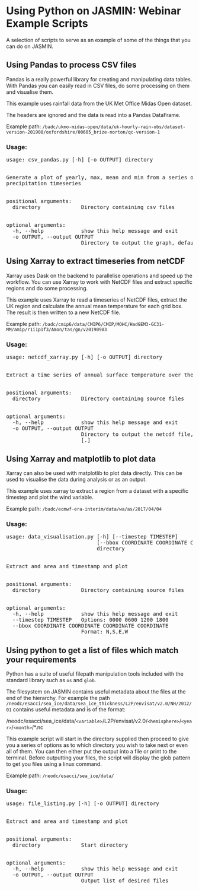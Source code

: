 # Using Python on JASMIN: Webinar Example Scripts

A selection of scripts to serve as an example of some of the things that you can
do on JASMIN.

## Using Pandas to process CSV files

Pandas is a really powerful library for creating and manipulating data tables.
With Pandas you can easily read in CSV files, do some processing on them and 
visualise them.

This example uses rainfall data from the UK Met Office Midas Open dataset.

The headers are ignored and the data is read into a Pandas DataFrame. 

Example path: `/badc/ukmo-midas-open/data/uk-hourly-rain-obs/dataset-version-201908/oxfordshire/00605_brize-norton/qc-version-1`

### Usage:

<pre>
usage: csv_pandas.py [-h] [-o OUTPUT] directory
<br>
Generate a plot of yearly, max, mean and min from a series of csv files in the midas open
precipitation timeseries
<br>
positional arguments:
  directory             Directory containing csv files
<br>
optional arguments:
  -h, --help            show this help message and exit
  -o OUTPUT, --output OUTPUT
                        Directory to output the graph, defaults to the run directory. Default: [.]
</pre>

## Using Xarray to extract timeseries from netCDF

Xarray uses Dask on the backend to parallelise operations and speed up the workflow.
You can use Xarray to work with NetCDF files and extract specific regions and do some processing.

This example uses Xarray to read a timeseries of NetCDF files, extract the UK region and calculate the 
annual mean temperature for each grid box. The result is then written to a new NetCDF file.

Example path: <span style=“color:red;”>`/badc/cmip6/data/CMIP6/CMIP/MOHC/HadGEM3-GC31-MM/amip/r1i1p1f3/Amon/tas/gn/v20190903`</span>

### Usage:
<pre>
usage: netcdf_xarray.py [-h] [-o OUTPUT] directory
<br>
Extract a time series of annual surface temperature over the UK
<br>
positional arguments:
  directory             Directory containing source files
<br>
optional arguments:
  -h, --help            show this help message and exit
  -o OUTPUT, --output OUTPUT
                        Directory to output the netcdf file, defaults to the run directory. Default
                        [.]
</pre>


## Using Xarray and matplotlib to plot data

Xarray can also be used with matplotlib to plot data directly. This can be used to 
visualise the data during analysis or as an output.

This example uses xarray to extract a region from a dataset with a specific timestep and plot
the wind variable.

Example path: `/badc/ecmwf-era-interim/data/wa/as/2017/04/04`

### Usage:
<pre>
usage: data_visualisation.py [-h] [--timestep TIMESTEP]
                             [--bbox COORDINATE COORDINATE COORDINATE COORDINATE]
                             directory
<br>
Extract and area and timestamp and plot
<br>
positional arguments:
  directory             Directory containing source files
<br>
optional arguments:
  -h, --help            show this help message and exit
  --timestep TIMESTEP   Options: 0000 0600 1200 1800
  --bbox COORDINATE COORDINATE COORDINATE COORDINATE
                        Format: N,S,E,W
</pre>


## Using python to get a list of files which match your requirements

Python has a suite of useful filepath manipulation tools included with the standard library such
as `os` and `glob`.

The filesystem on JASMIN contains useful metadata about the files at the end of the hierarchy. 
For example the path `/neodc/esacci/sea_ice/data/sea_ice_thickness/L2P/envisat/v2.0/NH/2012/01` contains
useful metadata and is of the format: 

/neodc/esacci/sea_ice/data/`<variable>`/L2P/envisat/v2.0/`<hemisphere>`/`<year>`/`<month>`/*.nc


This example script will start in the directory supplied then proceed to give you a series of options
as to which directory you wish to take next or even all of them. You can then either put the output into a file or
print to the terminal. Before outputting your files, the script will display the glob pattern to get you files using a
linux command.

Example path: `/neodc/esacci/sea_ice/data/`

### Usage:
<pre>
usage: file_listing.py [-h] [-o OUTPUT] directory
<br>
Extract and area and timestamp and plot
<br>
positional arguments:
  directory             Start directory
<br>
optional arguments:
  -h, --help            show this help message and exit
  -o OUTPUT, --output OUTPUT
                        Output list of desired files
</pre>


